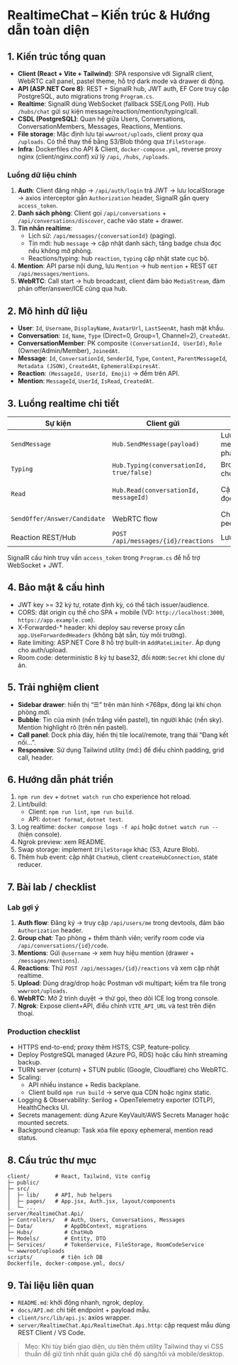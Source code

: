 # RealtimeChat – Kiến trúc & Hướng dẫn toàn diện

## 1. Kiến trúc tổng quan
- **Client (React + Vite + Tailwind)**: SPA responsive với SignalR client, WebRTC call panel, pastel theme, hỗ trợ dark mode và drawer di động.
- **API (ASP.NET Core 8)**: REST + SignalR hub, JWT auth, EF Core truy cập PostgreSQL, auto migrations trong `Program.cs`.
- **Realtime**: SignalR dùng WebSocket (fallback SSE/Long Poll). Hub `/hubs/chat` gửi sự kiện message/reaction/mention/typing/call.
- **CSDL (PostgreSQL)**: Quan hệ giữa Users, Conversations, ConversationMembers, Messages, Reactions, Mentions.
- **File storage**: Mặc định lưu tại `wwwroot/uploads`, client proxy qua `/uploads`. Có thể thay thế bằng S3/Blob thông qua `IFileStorage`.
- **Infra**: Dockerfiles cho API & Client, `docker-compose.yml`, reverse proxy nginx (client/nginx.conf) xử lý `/api`, `/hubs`, `/uploads`.

### Luồng dữ liệu chính
1. **Auth**: Client đăng nhập → `/api/auth/login` trả JWT → lưu localStorage → axios interceptor gắn `Authorization` header, SignalR gắn query `access_token`.
2. **Danh sách phòng**: Client gọi `/api/conversations` + `/api/conversations/discover`, cache vào state + drawer.
3. **Tin nhắn realtime**: 
   - Lịch sử: `/api/messages/{conversationId}` (paging).
   - Tin mới: hub `message` → cập nhật danh sách, tăng badge chưa đọc nếu không mở phòng.
   - Reactions/typing: hub `reaction`, `typing` cập nhật state cục bộ.
4. **Mention**: API parse nội dung, lưu `Mention` → hub `mention` + REST `GET /api/messages/mentions`.
5. **WebRTC**: Call start → hub broadcast, client đảm bảo `MediaStream`, đàm phán offer/answer/ICE cũng qua hub.

## 2. Mô hình dữ liệu
- **User**: `Id`, `Username`, `DisplayName`, `AvatarUrl`, `LastSeenAt`, hash mật khẩu.
- **Conversation**: `Id`, `Name`, `Type` (Direct=0, Group=1, Channel=2), `CreatedAt`.
- **ConversationMember**: PK composite `(ConversationId, UserId)`, `Role` (Owner/Admin/Member), `JoinedAt`.
- **Message**: `Id`, `ConversationId`, `SenderId`, `Type`, `Content`, `ParentMessageId`, `Metadata (JSON)`, `CreatedAt`, `EphemeralExpiresAt`.
- **Reaction**: `(MessageId, UserId, Emoji)` → đếm trên API.
- **Mention**: `MessageId`, `UserId`, `IsRead`, `CreatedAt`.

## 3. Luồng realtime chi tiết
| Sự kiện | Client gửi | Server xử lý | Client nhận |
|---------|------------|--------------|-------------|
| `SendMessage` | `Hub.SendMessage(payload)` | Lưu DB, detect mention/ephemeral, phát `message` | Append tin nhắn, huy hiệu chưa đọc |
| `Typing` | `Hub.Typing(conversationId, true/false)` | Broadcast `typing` cho member khác | Hiện thông báo “Đang nhập…” |
| `Read` | `Hub.Read(conversationId, messageId)` | Cập nhật trạng thái đọc | Broadcast `messageRead` (nếu cần) |
| `SendOffer/Answer/Candidate` | WebRTC flow | Chuyển tiếp tới peer đích | Thiết lập RTCPeerConnection |
| Reaction REST/Hub | `POST /api/messages/{id}/reactions` | Lưu/huỷ reaction | Hub phát `reaction` |

SignalR cấu hình truy vấn `access_token` trong `Program.cs` để hỗ trợ WebSocket + JWT.

## 4. Bảo mật & cấu hình
- JWT key >= 32 ký tự, rotate định kỳ, có thể tách issuer/audience.
- CORS: đặt origin cụ thể cho SPA + mobile (VD: `http://localhost:3000`, `https://app.example.com`).
- X-Forwarded-* header: khi deploy sau reverse proxy cần `app.UseForwardedHeaders` (không bật sẵn, tùy môi trường).
- Rate limiting: ASP.NET Core 8 hỗ trợ built-in `AddRateLimiter`. Áp dụng cho auth/upload.
- Room code: deterministic 8 ký tự base32, đổi `ROOM:Secret` khi clone dự án.

## 5. Trải nghiệm client
- **Sidebar drawer**: hiển thị “☰” trên màn hình <768px, đóng lại khi chọn phòng mới.
- **Bubble**: Tin của mình (nền trắng viền pastel), tin người khác (nền sky). Mention highlight rõ (trên nền pastel).
- **Call panel**: Dock phía đáy, hiển thị tile local/remote, trạng thái “Đang kết nối…”.
- **Responsive**: Sử dụng Tailwind utility (md:) để điều chỉnh padding, grid call, header.

## 6. Hướng dẫn phát triển
1. `npm run dev` + `dotnet watch run` cho experience hot reload.
2. Lint/build:
   - Client: `npm run lint`, `npm run build`.
   - API: `dotnet format`, `dotnet test`.
3. Log realtime: `docker compose logs -f api` hoặc `dotnet watch run --` (hiện console).
4. Ngrok preview: xem README.
5. Swap storage: implement `IFileStorage` khác (S3, Azure Blob).
6. Thêm hub event: cập nhật `ChatHub`, client `createHubConnection`, state reducer.

## 7. Bài lab / checklist
### Lab gợi ý
1. **Auth flow**: Đăng ký → truy cập `/api/users/me` trong devtools, đảm bảo `Authorization` header.
2. **Group chat**: Tạo phòng + thêm thành viên; verify room code via `/api/conversations/{id}/code`.
3. **Mentions**: Gửi `@username` → xem huy hiệu mention (drawer + `/messages/mentions`).
4. **Reactions**: Thử `POST /api/messages/{id}/reactions` và xem cập nhật realtime.
5. **Upload**: Dùng drag/drop hoặc Postman với multipart; kiểm tra file trong `wwwroot/uploads`.
6. **WebRTC**: Mở 2 trình duyệt → thử gọi, theo dõi ICE log trong console.
7. **Ngrok**: Expose client+API, điều chỉnh `VITE_API_URL` và test trên điện thoại.

### Production checklist
- HTTPS end-to-end; proxy thêm HSTS, CSP, feature-policy.
- Deploy PostgreSQL managed (Azure PG, RDS) hoặc cấu hình streaming backup.
- TURN server (coturn) + STUN public (Google, Cloudflare) cho WebRTC.
- Scaling:
  - API nhiều instance + Redis backplane.
  - Client build `npm run build` → serve qua CDN hoặc nginx static.
- Logging & Observability: Serilog + OpenTelemetry exporter (OTLP), HealthChecks UI.
- Secrets management: dùng Azure KeyVault/AWS Secrets Manager hoặc mounted secrets.
- Background cleanup: Task xóa file epoxy ephemeral, mention read status.

## 8. Cấu trúc thư mục
```
client/        # React, Tailwind, Vite config
├─ public/
├─ src/
│  ├─ lib/     # API, hub helpers
│  ├─ pages/   # App.jsx, Auth.jsx, layout/components
│  └─ ...
server/RealtimeChat.Api/
├─ Controllers/   # Auth, Users, Conversations, Messages
├─ Data/          # AppDbContext, migrations
├─ Hubs/          # ChatHub
├─ Models/        # Entity, DTO
├─ Services/      # TokenService, FileStorage, RoomCodeService
└─ wwwroot/uploads
scripts/         # tiện ích DB
Dockerfile, docker-compose.yml, docs/
```

## 9. Tài liệu liên quan
- `README.md`: khởi động nhanh, ngrok, deploy.
- `docs/API.md`: chi tiết endpoint + payload mẫu.
- `client/src/lib/api.js`: axios wrapper.
- `server/RealtimeChat.Api/RealtimeChat.Api.http`: cặp request mẫu dùng REST Client / VS Code.

> Mẹo: Khi tùy biến giao diện, ưu tiên thêm utility Tailwind thay vì CSS thuần để giữ tính nhất quán giữa chế độ sáng/tối và mobile/desktop.
